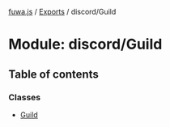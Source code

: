 [fuwa.js](../README.md) / [Exports](../modules.md) / discord/Guild

# Module: discord/Guild

## Table of contents

### Classes

- [Guild](../classes/discord_Guild.Guild.md)
